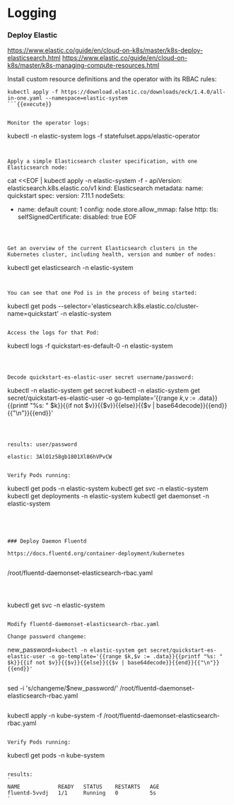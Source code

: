 # Logging

### Deploy Elastic

https://www.elastic.co/guide/en/cloud-on-k8s/master/k8s-deploy-elasticsearch.html
https://www.elastic.co/guide/en/cloud-on-k8s/master/k8s-managing-compute-resources.html

Install custom resource definitions and the operator with its RBAC rules:

``` 
kubectl apply -f https://download.elastic.co/downloads/eck/1.4.0/all-in-one.yaml --namespace=elastic-system
```{{execute}}


Monitor the operator logs:
``` 
kubectl -n elastic-system logs -f statefulset.apps/elastic-operator
```{{execute}}


Apply a simple Elasticsearch cluster specification, with one Elasticsearch node:

``` 
cat <<EOF | kubectl apply  -n elastic-system -f -
apiVersion: elasticsearch.k8s.elastic.co/v1
kind: Elasticsearch
metadata:
  name: quickstart
spec:
  version: 7.11.1
  nodeSets:
  - name: default
    count: 1
    config:
      node.store.allow_mmap: false
  http:
    tls:
      selfSignedCertificate:
        disabled: true
EOF
```{{execute}}



Get an overview of the current Elasticsearch clusters in the Kubernetes cluster, including health, version and number of nodes:
``` 
kubectl get elasticsearch -n elastic-system
```{{execute}}


You can see that one Pod is in the process of being started:
``` 
kubectl get pods --selector='elasticsearch.k8s.elastic.co/cluster-name=quickstart'  -n elastic-system
```{{execute}}

Access the logs for that Pod:
``` 
kubectl logs -f quickstart-es-default-0 -n elastic-system 
```{{execute}}



Decode quickstart-es-elastic-user secret username/password:
``` 
kubectl -n elastic-system get secret
kubectl -n elastic-system get secret/quickstart-es-elastic-user -o go-template='{{range $k,$v := .data}}{{printf "%s: " $k}}{{if not $v}}{{$v}}{{else}}{{$v | base64decode}}{{end}}{{"\n"}}{{end}}'

```{{execute}}



results: user/password

elastic: 3AlO1z58gb1801Xl86hVPvCW


Verify Pods running:
``` 
kubectl get pods -n elastic-system
kubectl get svc -n elastic-system
kubectl get deployments -n elastic-system
kubectl get daemonset -n elastic-system
```{{execute}}




### Deploy Daemon Fluentd

https://docs.fluentd.org/container-deployment/kubernetes


``` 
/root/fluentd-daemonset-elasticsearch-rbac.yaml
```{{open}}



``` 
kubectl get svc  -n elastic-system 
```{{execute}}

Modify fluentd-daemonset-elasticsearch-rbac.yaml

Change password changeme:

``` 
new_password=`kubectl -n elastic-system get secret/quickstart-es-elastic-user -o go-template='{{range $k,$v := .data}}{{printf "%s: " $k}}{{if not $v}}{{$v}}{{else}}{{$v | base64decode}}{{end}}{{"\n"}}{{end}}'`
```{{execute}}

``` 
sed -i 's/changeme/$new_password/' /root/fluentd-daemonset-elasticsearch-rbac.yaml
```{{execute}}

``` 
kubectl apply  -n kube-system -f /root/fluentd-daemonset-elasticsearch-rbac.yaml
```{{execute}}

Verify Pods running:
``` 
kubectl get pods -n kube-system
```{{execute}}

results:
`
NAME            READY   STATUS    RESTARTS   AGE
fluentd-5vvdj   1/1     Running   0          5s
`


